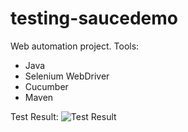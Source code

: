 # testing-saucedemo
Web automation project.
Tools:
- Java
- Selenium WebDriver
- Cucumber
- Maven

Test Result:
![Test Result](https://github.com/rdnnrfd/testing-saucedemo/assets/73922578/b5190c4d-b9ac-4476-b356-ec725e5eeba2)
